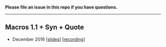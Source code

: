 **Please file an issue in this repo if you have questions.**

---

## Macros 1.1 + Syn + Quote

- December 2016
[[slides]](https://github.com/dtolnay/talks/raw/master/2016.12-macros1.1-syn-quote/slides.pdf)
[[recording]](https://air.mozilla.org/rust-meetup-december-2016-12-15/)
